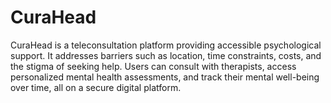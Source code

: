 # CuraHead
CuraHead is a teleconsultation platform providing accessible psychological support. It addresses barriers such as location, time constraints, costs, and the stigma of seeking help. Users can consult with therapists, access personalized mental health assessments, and track their mental well-being over time, all on a secure digital platform.
